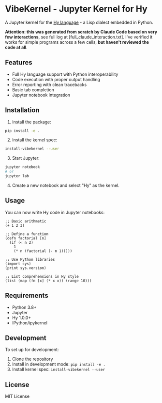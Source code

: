 # VibeKernel - Jupyter Kernel for Hy

A  Jupyter kernel for the [Hy language](https://hylang.org/) - a Lisp dialect embedded in Python.

**Attention: this was generated from scratch by Claude Code based on very few interactions**, see full log at [full_claude_interaction.txt]. I've verified it works for simple programs across a few cells, **but haven't reviewed the code at all**.

## Features

- Full Hy language support with Python interoperability
- Code execution with proper output handling
- Error reporting with clean tracebacks
- Basic tab completion
- Jupyter notebook integration

## Installation

1. Install the package:
```bash
pip install -e .
```

2. Install the kernel spec:
```bash
install-vibekernel --user
```

3. Start Jupyter:
```bash
jupyter notebook
# or
jupyter lab
```

4. Create a new notebook and select "Hy" as the kernel.

## Usage

You can now write Hy code in Jupyter notebooks:

```hy
;; Basic arithmetic
(+ 1 2 3)

;; Define a function
(defn factorial [n]
  (if (< n 2)
    1
    (* n (factorial (- n 1)))))

;; Use Python libraries
(import sys)
(print sys.version)

;; List comprehensions in Hy style
(list (map (fn [x] (* x x)) (range 10)))
```

## Requirements

- Python 3.8+
- Jupyter
- Hy 1.0.0+
- IPython/ipykernel

## Development

To set up for development:

1. Clone the repository
2. Install in development mode: `pip install -e .`
3. Install kernel spec: `install-vibekernel --user`

## License

MIT License